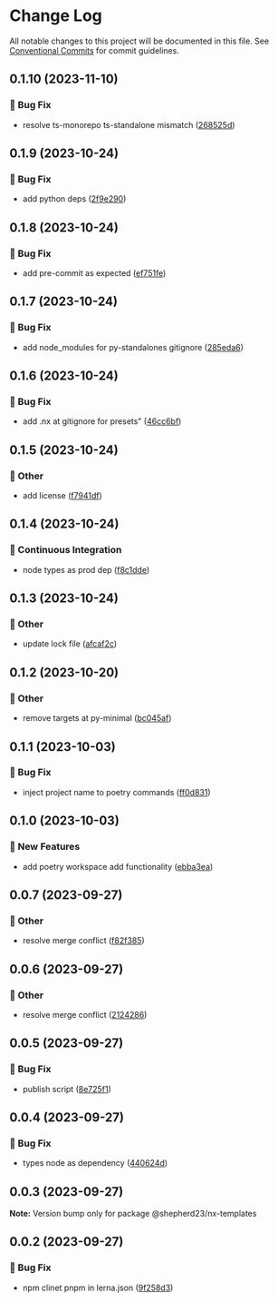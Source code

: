 # Change Log

All notable changes to this project will be documented in this file.
See [Conventional Commits](https://conventionalcommits.org) for commit guidelines.

## 0.1.10 (2023-11-10)


### :bug: Bug Fix

* resolve ts-monorepo ts-standalone mismatch ([268525d](https://github.com/shepherd231/nx-plugins/commit/268525db20d4cff3050ec34f4c79283e738a193c))



## 0.1.9 (2023-10-24)


### :bug: Bug Fix

* add python deps ([2f9e290](https://github.com/shepherd231/nx-plugins/commit/2f9e2909005f1fed67fbef07eebef4c228466a5b))



## 0.1.8 (2023-10-24)


### :bug: Bug Fix

* add pre-commit as expected ([ef751fe](https://github.com/shepherd231/nx-plugins/commit/ef751fe30ab7dc184e27d209035090c11dd6fc70))



## 0.1.7 (2023-10-24)


### :bug: Bug Fix

* add node_modules for py-standalones gitignore ([285eda6](https://github.com/shepherd231/nx-plugins/commit/285eda6fd57d5d29d499dc810ebef53412d47f70))



## 0.1.6 (2023-10-24)


### :bug: Bug Fix

* add .nx at gitignore for presets" ([46cc6bf](https://github.com/shepherd231/nx-plugins/commit/46cc6bf0ac194506991c98e455cb0de9feeb22c7))



## 0.1.5 (2023-10-24)


### :mega: Other

* add license ([f7941df](https://github.com/shepherd231/nx-plugins/commit/f7941df391a60e0e768ac7aa456df722ed4db69e))



## 0.1.4 (2023-10-24)


### :construction_worker: Continuous Integration

* node types as prod dep ([f8c1dde](https://github.com/shepherd231/nx-plugins/commit/f8c1ddef12d491482cb095930ea8b6e38df3b7f3))



## 0.1.3 (2023-10-24)


### :mega: Other

* update lock file ([afcaf2c](https://github.com/shepherd231/nx-plugins/commit/afcaf2cf0185d6721e9f34bdf6e2c59175a64169))



## 0.1.2 (2023-10-20)


### :mega: Other

* remove targets at py-minimal ([bc045af](https://github.com/shepherd231/nx-plugins/commit/bc045affdfa283d2fef460c2150835c5380a1fae))



## 0.1.1 (2023-10-03)


### :bug: Bug Fix

* inject project name to poetry commands ([ff0d831](https://github.com/shepherd231/nx-plugins/commit/ff0d83109236424ceb7996e5937637559ff5dc8e))



## 0.1.0 (2023-10-03)


### :rocket: New Features

* add poetry workspace add functionality ([ebba3ea](https://github.com/shepherd231/nx-plugins/commit/ebba3ea96a838d78a4b6d263a8ce87baf8942c46))



## 0.0.7 (2023-09-27)


### :mega: Other

* resolve merge conflict ([f82f385](https://github.com/shepherd231/nx-plugins/commit/f82f38525658b1d44df887e1dce6359ec3548374))



## 0.0.6 (2023-09-27)


### :mega: Other

* resolve merge conflict ([2124286](https://github.com/shepherd231/nx-plugins/commit/2124286e7cbb7ea0a0c23efb2a68113e5527a640))



## 0.0.5 (2023-09-27)


### :bug: Bug Fix

* publish script ([8e725f1](https://github.com/shepherd231/nx-plugins/commit/8e725f1c2fe098e2ed44af49d6605e545daa1f60))



## 0.0.4 (2023-09-27)


### :bug: Bug Fix

* types node as dependency ([440624d](https://github.com/shepherd231/nx-plugins/commit/440624de3efcfae6d750c9a12ea684ce16941533))



## 0.0.3 (2023-09-27)

**Note:** Version bump only for package @shepherd23/nx-templates





## 0.0.2 (2023-09-27)


### :bug: Bug Fix

* npm clinet pnpm in lerna.json ([9f258d3](https://github.com/shepherd231/nx-plugins/commit/9f258d30201f620be0a74d20c32aec0c92273079))
